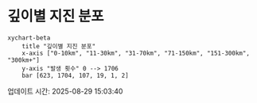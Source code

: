 # 깊이별 지진 분포

```mermaid
xychart-beta
    title "깊이별 지진 분포"
    x-axis ["0-10km", "11-30km", "31-70km", "71-150km", "151-300km", "300km+"]
    y-axis "발생 횟수" 0 --> 1706
    bar [623, 1704, 107, 19, 1, 2]
```

업데이트 시간: 2025-08-29 15:03:40
